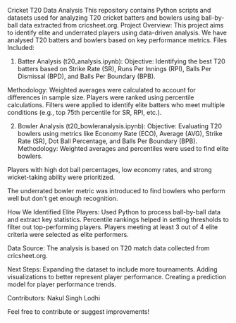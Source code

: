 Cricket T20 Data Analysis
This repository contains Python scripts and datasets used for analyzing T20 cricket batters and bowlers using ball-by-ball data extracted from cricsheet.org.
Project Overview:
This project aims to identify elite and underrated players using data-driven analysis. We have analysed T20 batters and bowlers based on key performance metrics.
Files Included:
1. Batter Analysis (t20_analysis.ipynb):
Objective: Identifying the best T20 batters based on Strike Rate (SR), Runs Per Innings (RPI), Balls Per Dismissal (BPD), and Balls Per Boundary (BPB).

Methodology:
Weighted averages were calculated to account for differences in sample size.
Players were ranked using percentile calculations.
Filters were applied to identify elite batters who meet multiple conditions (e.g., top 75th percentile for SR, RPI, etc.).

2. Bowler Analysis (t20_bowleranalysis.ipynb):
Objective: Evaluating T20 bowlers using metrics like Economy Rate (ECO), Average (AVG), Strike Rate (SR), Dot Ball Percentage, and Balls Per Boundary (BPB).
Methodology:
Weighted averages and percentiles were used to find elite bowlers.

Players with high dot ball percentages, low economy rates, and strong wicket-taking ability were prioritized.

The underrated bowler metric was introduced to find bowlers who perform well but don't get enough recognition.

How We Identified Elite Players:
Used Python to process ball-by-ball data and extract key statistics.
Percentile rankings helped in setting thresholds to filter out top-performing players.
Players meeting at least 3 out of 4 elite criteria were selected as elite performers.

Data Source:
The analysis is based on T20 match data collected from cricsheet.org.

Next Steps:
Expanding the dataset to include more tournaments.
Adding visualizations to better represent player performance.
Creating a prediction model for player performance trends.

Contributors:
Nakul Singh Lodhi

Feel free to contribute or suggest improvements!

